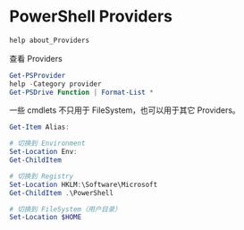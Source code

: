# PowerShell Providers

```powershell
help about_Providers
```

查看 Providers

```powershell
Get-PSProvider
help -Category provider
Get-PSDrive Function | Format-List *
```

一些 cmdlets 不只用于 FileSystem，也可以用于其它 Providers。

```powershell
Get-Item Alias:

# 切换到 Environment
Set-Location Env:
Get-ChildItem

# 切换到 Registry
Set-Location HKLM:\Software\Microsoft
Get-ChildItem .\PowerShell

# 切换到 FileSystem（用户目录）
Set-Location $HOME
```

